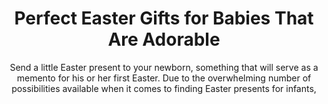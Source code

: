 ---
layout: post
title: Perfect Easter Gifts for Babies That Are Adorable
subtitle: Send a little Easter present to your newborn, something that will serve as a memento for his or her first Easter. Due to the overwhelming number of possibilities available when it comes to finding Easter presents for infants,
header-img: "img/post/2023/09/copied/medium_easter_gifts_for_babies_508f513401.png"
header-style: text
permalink: "/easter-gifts-for-babies/"
catalog: true
tags:
  - Recipients 
  - Men
---    